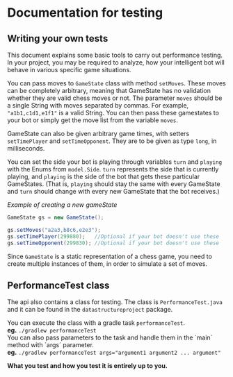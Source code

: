 # Documentation for testing

## Writing your own tests

This document explains some basic tools to carry out performance testing. In your project, you may be required to analyze, how your intelligent bot will behave in various specific game situations.

You can pass moves to `GameState` class with method `setMoves`. These moves can be completely arbitrary, meaning that GameState has no validation whether they are valid chess moves or not.
The parameter `moves` should be a single String with moves separated by commas. For example, `"a1b1,c1d1,e1f1"` is a valid String. You can then pass these gamestates to your bot or simply get the move list from the variable `moves`.  

GameState can also be given arbitrary game times, with setters `setTimePlayer` and `setTimeOpponent`. They are to be given as type `long`, in milliseconds.  

You can set the side your bot is playing through variables `turn` and `playing` with the Enums from `model.Side`.
`turn` represents the side that is currently playing, and `playing` is the side of the bot that gets these particular GameStates.
(That is, `playing` should stay the same with every GameState and `turn` should change with every new GameState that the bot receives.)



*Example of creating a new gameState*
```java
GameState gs = new GameState();

gs.setMoves("a2a3,b8c6,e2e3");
gs.setTimePlayer(299880);   //Optional if your bot doesn't use these
gs.setTimeOpponent(299830); //Optional if your bot doesn't use these
```

Since `GameState` is a static representation of a chess game, you need to create multiple instances of them, in order to simulate a set of moves.  

## PerformanceTest class
The api also contains a class for testing.
The class is `PerformanceTest.java` and it can be found in the `datastructureproject` package.  

You can execute the class with a gradle task `performanceTest`.  
**eg.** `./gradlew performanceTest`  
You can also pass parameters to the task and handle them in the ´main´ method with ´args´ parameter.    
**eg.** `./gradlew performanceTest args="argument1 argument2 ... argument"`  

**What you test and how you test it is entirely up to you.**
